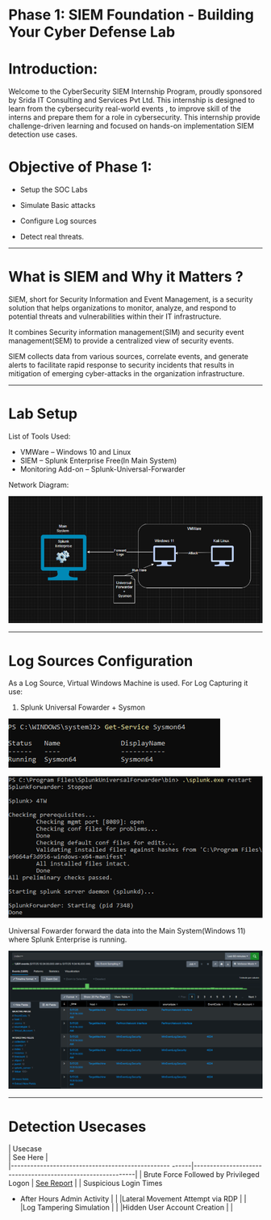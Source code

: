 # Phase 1: SIEM Foundation - Building Your Cyber Defense Lab



# Introduction:

Welcome to the CyberSecurity SIEM Internship Program, proudly sponsored by Srida IT Consulting and Services Pvt Ltd.
This internship is designed to learn from the cybersecurity real-world events , to improve skill of the interns and prepare them for a role in cybersecurity.
This internship provide challenge-driven learning  and focused on hands-on implementation SIEM detection use cases.



# Objective of Phase 1:

* Setup the SOC Labs

* Simulate Basic attacks

* Configure Log sources

* Detect real threats.

***********        **************

# What is SIEM and Why it Matters ?


SIEM, short for Security Information and Event Management, is a security solution that helps organizations to monitor, analyze, and respond to potential threats and vulnerabilities within their IT infrastructure.

It combines Security information management(SIM) and security event management(SEM) to provide a centralized view of security events.

SIEM collects data from various sources, correlate events, and generate alerts to facilitate rapid response to security incidents that results in mitigation of emerging cyber-attacks in the organization infrastructure.


***********        **************


# Lab Setup

List of Tools Used:
* VMWare – Windows 10 and Linux 
* SIEM – Splunk Enterprise Free(In Main System)
* Monitoring Add-on – Splunk-Universal-Forwarder

Network Diagram:

![SetUp](<screenshorts/Screenshot 2025-05-17 113039.png>)



***********        **************


# Log Sources Configuration

As a Log Source, Virtual Windows Machine is used. For Log Capturing it use:
1) Splunk Universal Fowarder + Sysmon
   
![Sysmon](<screenshorts/Screenshot 2025-05-15 125229.png>)

![Forwarder](<screenshorts/Screenshot 2025-05-17 130801-1.png>)

Universal Fowarder forward the data into the Main System(Windows 11) where Splunk Enterprise is running.

![Splunk](<screenshorts/Screenshot 2025-05-17 113437.png>)


***********        **************


# Detection Usecases

| Usecase                                               
| See Here                                                   |                                              
|-------------------------------------------------
------|------------------------------------------------------------|
| Brute Force Followed by Privileged 
Logon               | [See Report](reports/REPORT-1-Brute-force-Detection.md)   |
| Suspicious Login Times
- After Hours Admin Activity    |                                                            |
|Lateral Movement Attempt via RDP
|                                                            |
|Log Tampering Simulation
|                                                            |
|Hidden User Account Creation
|                                                            |


